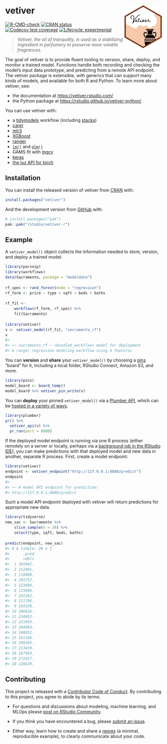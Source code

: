 
<!-- README.md is generated from README.Rmd. Please edit that file -->

# vetiver <a href='https://rstudio.github.io/vetiver-r/'><img src="man/figures/logo.png" align="right" height="138" /></a>

<!-- badges: start -->

[![R-CMD-check](https://github.com/rstudio/vetiver-r/actions/workflows/R-CMD-check.yaml/badge.svg)](https://github.com/rstudio/vetiver-r/actions/workflows/R-CMD-check.yaml)
[![CRAN
status](https://www.r-pkg.org/badges/version/vetiver)](https://CRAN.R-project.org/package=vetiver)
[![Codecov test
coverage](https://codecov.io/gh/rstudio/vetiver-r/branch/main/graph/badge.svg)](https://app.codecov.io/gh/rstudio/vetiver-r?branch=main)
[![Lifecycle:
experimental](https://img.shields.io/badge/lifecycle-experimental-orange.svg)](https://lifecycle.r-lib.org/articles/stages.html#experimental)
<!-- badges: end -->

> *Vetiver, the oil of tranquility, is used as a stabilizing ingredient
> in perfumery to preserve more volatile fragrances.*

The goal of vetiver is to provide fluent tooling to version, share,
deploy, and monitor a trained model. Functions handle both recording and
checking the model’s input data prototype, and predicting from a remote
API endpoint. The vetiver package is extensible, with generics that can
support many kinds of models, and available for both R and Python. To
learn more about vetiver, see:

- the documentation at <https://vetiver.rstudio.com/>
- the Python package at <https://rstudio.github.io/vetiver-python/>

You can use vetiver with:

- a [tidymodels](https://www.tidymodels.org/) workflow (including
  [stacks](https://stacks.tidymodels.org/))
- [caret](https://topepo.github.io/caret/)
- [mlr3](https://mlr3.mlr-org.com/)
- [XGBoost](https://xgboost.readthedocs.io/en/latest/R-package/)
- [ranger](https://cran.r-project.org/package=ranger)
- [`lm()`](https://stat.ethz.ch/R-manual/R-patched/library/stats/html/lm.html)
  and
  [`glm()`](https://stat.ethz.ch/R-manual/R-patched/library/stats/html/glm.html)
- GAMS fit with [mgcv](https://CRAN.R-project.org/package=mgcv)
- [keras](https://tensorflow.rstudio.com/)
- [the luz API for torch](https://torch.mlverse.org/)

## Installation

You can install the released version of vetiver from
[CRAN](https://CRAN.R-project.org) with:

``` r
install.packages("vetiver")
```

And the development version from [GitHub](https://github.com/) with:

``` r
# install.packages("pak")
pak::pak("rstudio/vetiver-r")
```

## Example

A `vetiver_model()` object collects the information needed to store,
version, and deploy a trained model.

``` r
library(parsnip)
library(workflows)
data(Sacramento, package = "modeldata")

rf_spec <- rand_forest(mode = "regression")
rf_form <- price ~ type + sqft + beds + baths

rf_fit <- 
    workflow(rf_form, rf_spec) %>%
    fit(Sacramento)

library(vetiver)
v <- vetiver_model(rf_fit, "sacramento_rf")
v
#> 
#> ── sacramento_rf ─ <bundled_workflow> model for deployment 
#> A ranger regression modeling workflow using 4 features
```

You can **version** and **share** your `vetiver_model()` by choosing a
[pins](https://pins.rstudio.com) “board” for it, including a local
folder, RStudio Connect, Amazon S3, and more.

``` r
library(pins)
model_board <- board_temp()
model_board %>% vetiver_pin_write(v)
```

You can **deploy** your pinned `vetiver_model()` via a [Plumber
API](https://www.rplumber.io/), which can be [hosted in a variety of
ways](https://www.rplumber.io/articles/hosting.html).

``` r
library(plumber)
pr() %>%
  vetiver_api(v) %>%
  pr_run(port = 8088)
```

If the deployed model endpoint is running via one R process (either
remotely on a server or locally, perhaps via a [background job in the
RStudio IDE](https://docs.posit.co/ide/user/ide/guide/tools/jobs.html)),
you can make predictions with that deployed model and new data in
another, separate R process. First, create a model endpoint:

``` r
library(vetiver)
endpoint <- vetiver_endpoint("http://127.0.0.1:8088/predict")
endpoint
#> 
#> ── A model API endpoint for prediction: 
#> http://127.0.0.1:8088/predict
```

Such a model API endpoint deployed with vetiver will return predictions
for appropriate new data.

``` r
library(tidyverse)
new_sac <- Sacramento %>% 
    slice_sample(n = 20) %>% 
    select(type, sqft, beds, baths)

predict(endpoint, new_sac)
#> # A tibble: 20 x 1
#>      .pred
#>      <dbl>
#>  1 165042.
#>  2 212461.
#>  3 119008.
#>  4 201752.
#>  5 223096.
#>  6 115696.
#>  7 191262.
#>  8 211706.
#>  9 259336.
#> 10 206826.
#> 11 234952.
#> 12 221993.
#> 13 204983.
#> 14 548052.
#> 15 151186.
#> 16 299365.
#> 17 213439.
#> 18 287993.
#> 19 272017.
#> 20 226629.
```

## Contributing

This project is released with a [Contributor Code of
Conduct](https://www.contributor-covenant.org/version/2/1/CODE_OF_CONDUCT.html).
By contributing to this project, you agree to abide by its terms.

- For questions and discussions about modeling, machine learning, and
  MLOps please [post on RStudio
  Community](https://community.rstudio.com/new-topic?category_id=15&tags=vetiver,question).

- If you think you have encountered a bug, please [submit an
  issue](https://github.com/rstudio/vetiver-r/issues).

- Either way, learn how to create and share a
  [reprex](https://reprex.tidyverse.org/articles/articles/learn-reprex.html)
  (a minimal, reproducible example), to clearly communicate about your
  code.
